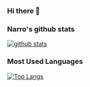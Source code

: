 ### Hi there 👋

### Narro's github stats
[![github stats](https://github-readme-stats.vercel.app/api?username=xs-cw&show_icons=true&theme=synthwave)](https://github.com/anuraghazra/github-readme-stats)
### Most Used Languages
[![Top Langs](https://github-readme-stats.vercel.app/api/top-langs/?username=xs-cw&layout=compact)](https://github.com/anuraghazra/github-readme-stats)
